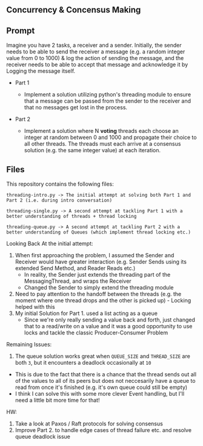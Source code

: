 Concurrency & Concensus Making
-

Prompt
-

Imagine you have 2 tasks, a receiver and a sender. Initially, the sender needs to be able to send the receiver a message (e.g. a random integer value from 0 to 1000) & log the action of sending the message, and the receiver needs to be able to accept that message and acknowledge it by Logging the message itself.

- Part 1
    - Implement a solution utilizing python's threading module to ensure that a message can be passed from the sender to the receiver and that no messages get lost in the process.

- Part 2
    - Implement a solution where N **voting** threads each choose an integer at random between 0 and 1000 and propagate their choice to all other threads. The threads must each arrive at a consensus solution (e.g. the same integer value) at each iteration.
    
Files
-
This repository contains the following files:
    
    threading-intro.py -> The initial attempt at solving both Part 1 and Part 2 (i.e. during intro conversation)
    
    threading-single.py -> A second attempt at tackling Part 1 with a better understanding of threads + thread locking
    
    threading-queue.py -> A second attempt at tackling Part 2 with a better understanding of Queues (which implement thread locking etc.)

Looking Back At the initial attempt:
1. When first approaching the problem, I assumed the Sender and Receiver would have greater interaction (e.g. Sender Sends using its extended Send Method, and Reader Reads etc.)
    - In reality, the Sender just extends the threading part of the MessagingThread, and wraps the Receiver
    - Changed the Sender to simply extend the threading module
2. Need to pay attention to the handoff between the threads (e.g. the moment where one thread drops and the other is picked up) - Locking helped with this
3. My initial Solution for Part 1. used a list acting as a queue
    - Since we're only really sending a value back and forth, just changed that to a read/write on a value and it was a good opportunity to use locks and tackle the classic Producer-Consumer Problem
    
Remaining Issues:
1. The queue solution works great when `QUEUE_SIZE` and `THREAD_SIZE` are both `3`, but it encounters a deadlock occasionally at `10`
  - This is due to the fact that there is a chance that the thread sends out all of the values to all of its peers but does not neccesarily have a queue to read from once it's finished (e.g. it's own queue could still be empty)
  - I think I can solve this with some more clever Event handling, but I'll need a little bit more time for that!


HW:
1. Take a look at Paxos / Raft protocols for solving consensus
2. Improve Part 2. to handle edge cases of thread failure etc. and resolve queue deadlock issue
